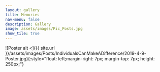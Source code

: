 ```yaml
---
layout: gallery
title: Memories
nav-menu: false
description: Gallery
image: assets/images/Pic_Posts.jpg
show_tile: true
---
```

![Poster alt <]({{ site.url }}/assets/images/Posts/IndividualsCanMakeADifference/2019-4-9-Poster.jpg){:style="float: left;margin-right: 7px; margin-top: 7px; height: 250px;"}